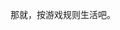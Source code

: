 <html>
<head>
     <title>
     <meta charset=utf-8>
     </title>     
     </head>
     <body>
     <br>
     <br>
     <br>
     <br>
     <br>
    <center> 那就，按游戏规则生活吧。</center><br>
     </body>
     </html>
     
     
